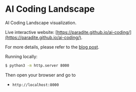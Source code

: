 # AI Coding Landscape

AI Coding Landscape visualization.

Live interactive website: [https://paradite.github.io/ai-coding/](https://paradite.github.io/ai-coding/).

For more details, please refer to the [blog post](https://prompt.16x.engineer/blog/ai-coding-l1-l5).

Running locally:

```bash
$ python3 -m http.server 8000
```

Then open your browser and go to

- `http://localhost:8000`
